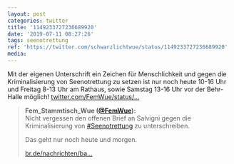 ```yaml
---
layout: post
categories: twitter
title: '1149233727236689920'
date: '2019-07-11 08:27:26'
tags: seenotrettung
ref: 'https://twitter.com/schwarzlichtwue/status/1149233727236689920'
media:
---
```

Mit der eigenen Unterschrift ein Zeichen für Menschlichkeit und gegen die Kriminalisierung von Seenotrettung zu setzen ist nur noch heute 10-16 Uhr und Freitag 8-13 Uhr am Rathaus, sowie Samstag 13-16 Uhr vor der Behr-Halle möglich! [twitter.com/FemWue/status/…](https://twitter.com/FemWue/status/1149213581629677569)
> <b>Fem_Stammtisch_Wue ([@FemWue](https://twitter.com/FemWue)):</b>  
>Nicht vergessen den offenen Brief an Salvigni gegen die Kriminalisierung von [#Seenotrettung](/t/seenotrettung) zu unterschreiben.   
>  
>  
>  
>Das geht nur noch heute und morgen.   
>  
>  
>  
>[br.de/nachrichten/ba…](https://www.br.de/nachrichten/bayern/fluechtlingspolitik-wuerzburg-setzt-zeichen-der-solidaritaet,RVH7F0d)  

